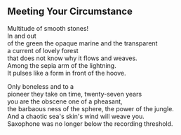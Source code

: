 Meeting Your Circumstance
-------------------------
Multitude of smooth stones!  
In and out  
of the green the opaque marine and the transparent  
a current of lovely forest  
that does not know why it flows and weaves.  
Among the sepia arm of the lightning.  
It pulses like a form in front of the hoove.  
  
Only boneless and to a  
pioneer they take on time, twenty-seven years  
you are the obscene one of a pheasant,  
the barbaous ness of the sphere, the power of the jungle.  
And a chaotic sea's skin's wind will weave you.  
Saxophone was no longer below the recording threshold.  
